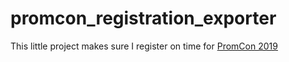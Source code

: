 # promcon_registration_exporter

This little project makes sure I register on time for [PromCon 2019](https://promcon.io/2019-munich)
